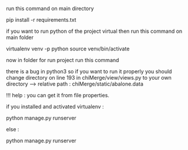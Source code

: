 run this command on main directory

pip install -r requirements.txt

if you want to run python of the project virtual then run this command on main folder

virtualenv venv -p python<your python version>
source venv/bin/activate

now in <chiMerge> folder for run project run this command

there is a bug in python3 so if you want to run it properly you should change directory on line 193 in chiMerge/view/views.py to your own directory --> relative path : chiMerge/static/abalone.data

!!! help : you can get it from file properties.

if you installed and activated virtualenv :

python manage.py runserver

else :

python<your python version> manage.py runserver
